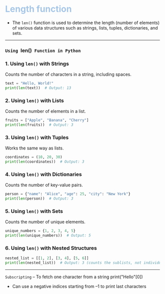 # <span style="color:#A7C7E7;">Length function</span>
- The `len()` function is used to determine the length (number of elements) of various data structures such as strings, lists, tuples, dictionaries, and sets.
---

### `Using `len()` Function in Python`

### **1. Using `len()` with Strings**
Counts the number of characters in a string, including spaces.

```python
text = "Hello, World!"
print(len(text))  # Output: 13
```

### **2. Using `len()` with Lists**
Counts the number of elements in a list.

```python
fruits = ["Apple", "Banana", "Cherry"]
print(len(fruits))  # Output: 3
```

### **3. Using `len()` with Tuples**
Works the same way as lists.

```python
coordinates = (10, 20, 30)
print(len(coordinates))  # Output: 3
```

### **4. Using `len()` with Dictionaries**
Counts the number of key-value pairs.

```python
person = {"name": "Alice", "age": 25, "city": "New York"}
print(len(person))  # Output: 3
```

### **5. Using `len()` with Sets**
Counts the number of unique elements.

```python
unique_numbers = {1, 2, 3, 4, 5}
print(len(unique_numbers))  # Output: 5
```

### **6. Using `len()` with Nested Structures**

```python
nested_list = [[1, 2], [3, 4], [5, 6]]
print(len(nested_list))  # Output: 3 (counts the sublists, not individual elements)
```

---
`Subscripting` – To fetch one character from a string print("Hello"[0]) 
- Can use a negative indices starting from –1 to print last characters 
